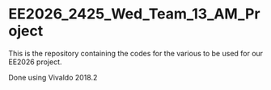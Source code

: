 # EE2026_2425_Wed_Team_13_AM_Project
This is the repository containing the codes for the various to be used for our EE2026 project.

Done using Vivaldo 2018.2

